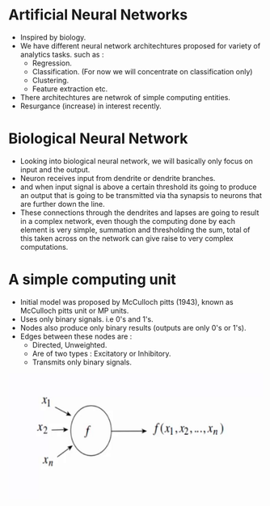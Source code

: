 # Artificial Neural Networks

- Inspired by biology.
- We have different neural network architechtures proposed for variety of analytics tasks. such as :
  - Regression.
  - Classification. (For now we will concentrate on classification only)
  - Clustering.
  - Feature extraction etc.
- There architechtures are netwrok of simple computing entities.
- Resurgance (increase) in interest recently.

# Biological Neural Network

- Looking into biological neural network, we will basically only focus on input and the output.
- Neuron receives input from dendrite or dendrite branches.
- and when input signal is above a certain threshold its going to produce an output that is going to be transmitted via tha synapsis to neurons that are further down the line.
- These connections through the dendrites and lapses are going to result in a complex network, even though the computing done by each element is very simple, summation and thresholding the sum,  total of this taken across on the network can give raise to very complex computations.

# A simple computing unit

- Initial model was proposed by McCulloch pitts (1943), known as McCulloch pitts unit or MP units.
- Uses only binary signals. i.e 0's and 1's.
- Nodes also produce only binary results (outputs are only 0's or 1's).
- Edges between these nodes are : 
  - Directed, Unweighted.
  - Are of two types : Excitatory or Inhibitory.
  - Transmits only binary signals.
  
![alt text](https://raw.githubusercontent.com/AbhishekKumar4/Data-Analytics/master/Supervised%20Learning(Regression%20and%20Classification%20Techniques)/Artificial%20Neural%20Networks/simple_computing_unit.PNG)



